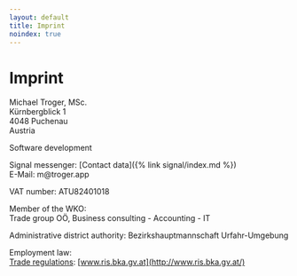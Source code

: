 ```yaml
---
layout: default
title: Imprint
noindex: true
---
```

# Imprint

Michael Troger, MSc.  
Kürnbergblick 1  
4048 Puchenau  
Austria  
  
Software development 
  
Signal messenger: [Contact data]({% link signal/index.md %})    
E-Mail: &#109;&#64;&#116;&#114;&#111;&#103;&#101;&#114;&#46;&#97;&#112;&#112;  
  
VAT number: ATU82401018  
  
Member of the WKO:  
Trade group OÖ, Business consulting - Accounting - IT  
  
Administrative district authority: Bezirkshauptmannschaft Urfahr-Umgebung  
  
Employment law:  
[Trade regulations](https://www.ris.bka.gv.at/GeltendeFassung.wxe?Abfrage=Bundesnormen&Gesetzesnummer=10007517): [www.ris.bka.gv.at](http://www.ris.bka.gv.at/)
